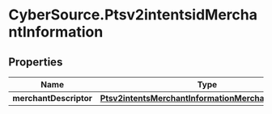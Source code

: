 # CyberSource.Ptsv2intentsidMerchantInformation

## Properties
Name | Type | Description | Notes
------------ | ------------- | ------------- | -------------
**merchantDescriptor** | [**Ptsv2intentsMerchantInformationMerchantDescriptor**](Ptsv2intentsMerchantInformationMerchantDescriptor.md) |  | [optional] 


